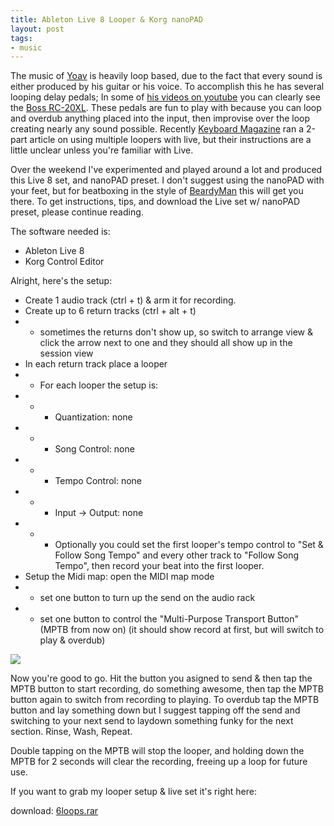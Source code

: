 ```yaml
--- 
title: Ableton Live 8 Looper & Korg nanoPAD 
layout: post 
tags:
- music
---    
```


The music of [Yoav](http://www.yoavmusic.com/) is heavily loop based, due to
the fact that every sound is either produced by his guitar or his voice. To
accomplish this he has several looping delay pedals; In some of [his videos on
youtube](http://www.youtube.com/user/Yoavmusic) you can clearly see the [Boss
RC-20XL](http://www.bosscorp.co.jp/products/en/RC-20XL/). These pedals are fun
to play with because you can loop and overdub anything placed into the input,
then improvise over the loop creating nearly any sound possible. Recently
[Keyboard Magazine](http://www.keyboardmag.com/) ran a 2-part article on using
multiple loopers with live, but their instructions are a little unclear unless
you're familiar with Live.


Over the weekend I've experimented and played around a lot and produced this
Live 8 set, and nanoPAD preset. I don't suggest using the nanoPAD with your
feet, but for beatboxing in the style of
[BeardyMan](http://www.youtube.com/watch?v=2XryzjprNqE) this will get you
there. To get instructions, tips, and download the Live set w/ nanoPAD preset,
please continue reading.

The software needed is:

  * Ableton Live 8
  * Korg Control Editor

Alright, here's the setup:

* Create 1 audio track (ctrl + t) & arm it for recording.
* Create up to 6 return tracks (ctrl + alt + t)
* * sometimes the returns don't show up, so switch to arrange view & click the arrow next to one and they should all show up in the session view
* In each return track place a looper
* * For each looper the setup is:
* * * Quantization: none
* * * Song Control: none
* * * Tempo Control: none
* * * Input -> Output: none
* * * Optionally you could set the first looper's tempo control to "Set & Follow Song Tempo" and every other track to "Follow Song Tempo", then record your beat into the first looper.
* Setup the Midi map: open the MIDI map mode
* * set one button to turn up the send on the audio rack
* * set one button to control the "Multi-Purpose Transport Button" (MPTB from now on) (it should show record at first, but will switch to play & overdub)

[![](http://3.bp.blogspot.com/_KHL6Vvj96Eo/SsERS0B4EfI/AAAAAAAAAjU/pHS-fROSGsc/s320/screenshot.jpg)](http://3.bp.blogspot.com/_KHL6Vvj96Eo/SsERS0B4EfI/AAAAAAAAAjU/pHS-fROSGsc/s1600-h/screenshot.jpg)


Now you're good to go. Hit the button you asigned to send & then tap the MPTB
button to start recording, do something awesome, then tap the MPTB button
again to switch from recording to playing. To overdub tap the MPTB button and
lay something down but I suggest tapping off the send and switching to your
next send to laydown something funky for the next section. Rinse, Wash,
Repeat.


Double tapping on the MPTB will stop the looper, and holding down the MPTB for
2 seconds will clear the recording, freeing up a loop for future use.


If you want to grab my looper setup & live set it's right here:

download:
[6loops.rar](http://rewiredforsoundblogger.googlecode.com/files/6loops.rar)
